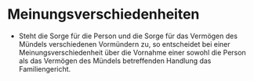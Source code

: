 # Meinungsverschiedenheiten

- Steht die Sorge für die Person und die Sorge für das Vermögen des Mündels verschiedenen Vormündern zu, so entscheidet bei einer Meinungsverschiedenheit über die Vornahme einer sowohl die Person als das Vermögen des Mündels betreffenden Handlung das Familiengericht.

